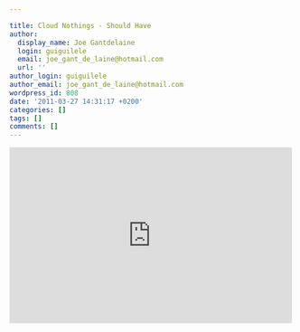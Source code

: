 ```yaml
---

title: Cloud Nothings - Should Have
author:
  display_name: Joe Gantdelaine
  login: guiguilele
  email: joe_gant_de_laine@hotmail.com
  url: ''
author_login: guiguilele
author_email: joe_gant_de_laine@hotmail.com
wordpress_id: 808
date: '2011-03-27 14:31:17 +0200'
categories: []
tags: []
comments: []
---
```

<iframe title="YouTube video player" width="500" height="311" src="http://www.youtube.com/embed/xwuCSi2BgUI" frameborder="0" allowfullscreen></iframe>
